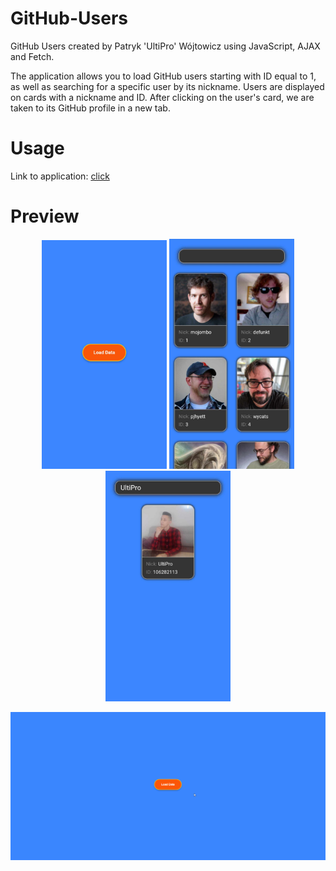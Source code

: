 # GitHub-Users
GitHub Users created by Patryk 'UltiPro' Wójtowicz using JavaScript, AJAX and Fetch.

The application allows you to load GitHub users starting with ID equal to 1, as well as searching for a specific user by its nickname. Users are displayed on cards with a nickname and ID. After clicking on the user's card, we are taken to its GitHub profile in a new tab.

# Usage

Link to application: [click](https://ultipro.github.io/GitHub-Users/)

# Preview

<p align="center">
    <img src="./screenshots/Application1.jpg" alt="Application preview 1" width="200">
    <img src="./screenshots/Application2.jpg" alt="Application preview 2" width="200">
    <img src="./screenshots/Application3.jpg" alt="Application preview 3" width="200">
</p>

<img src="./screenshots/Application.gif" alt="Application preview">
